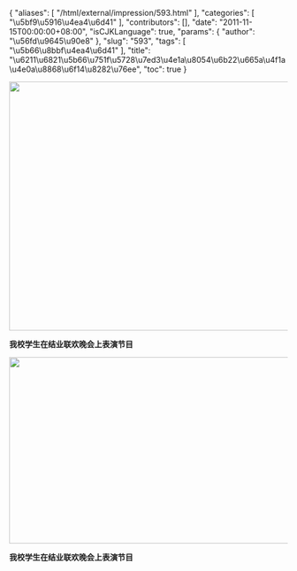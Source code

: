 {
    "aliases": [
        "/html/external/impression/593.html"
    ],
    "categories": [
        "\u5bf9\u5916\u4ea4\u6d41"
    ],
    "contributors": [],
    "date": "2011-11-15T00:00:00+08:00",
    "isCJKLanguage": true,
    "params": {
        "author": "\u56fd\u9645\u90e8"
    },
    "slug": "593",
    "tags": [
        "\u5b66\u8bbf\u4ea4\u6d41"
    ],
    "title": "\u6211\u6821\u5b66\u751f\u5728\u7ed3\u4e1a\u8054\u6b22\u665a\u4f1a\u4e0a\u8868\u6f14\u8282\u76ee",
    "toc": true
}

<img
    src="https://cdn.tfls.online/mirror/full/d44e5225136a6c5107020c681bc5288eea7aa2e9.jpg"
    style="display:block;margin-left:auto;margin-right:auto;"
    decoding="async"
    fetchpriority="auto"
    loading="lazy"
    height="450"
    width="600"
/>

**我校学生在结业联欢晚会上表演节目**


<img
    src="https://cdn.tfls.online/mirror/full/1a635df6e8294f7901ecf476a245afee34c48fd9.jpg"
    style="display:block;margin-left:auto;margin-right:auto;"
    decoding="async"
    fetchpriority="auto"
    loading="lazy"
    height="337"
    width="600"
/>

**我校学生在结业联欢晚会上表演节目**

